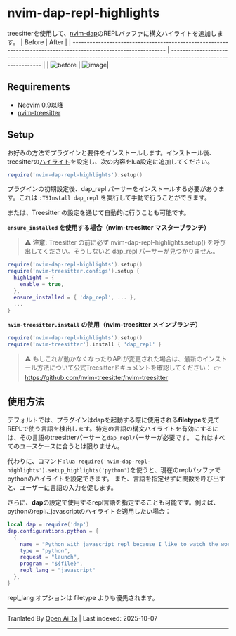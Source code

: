# nvim-dap-repl-highlights
treesitterを使用して、[nvim-dap](https://github.com/mfussenegger/nvim-dap)のREPLバッファに構文ハイライトを追加します。
| Before                                                                                                          | After                                                                                                          |
| --------------------------------------------------------------------------------------------------------------- | -------------------------------------------------------------------------------------------------------------- |
| ![before](https://user-images.githubusercontent.com/20954878/235993939-a3ad95eb-9dfa-41a4-b70e-3a4e890e2adf.png) | ![image](https://user-images.githubusercontent.com/20954878/235993604-642fe658-6cc9-40e0-846c-00df11d963e1.png)|

## Requirements
* Neovim 0.9以降
* [nvim-treesitter](https://github.com/nvim-treesitter/nvim-treesitter)

## Setup
お好みの方法でプラグインと要件をインストールします。インストール後、treesitterの[ハイライト](https://github.com/nvim-treesitter/nvim-treesitter#modules)を設定し、次の内容をlua設定に追加してください。
```lua
require('nvim-dap-repl-highlights').setup()
```
プラグインの初期設定後、dap_repl パーサーをインストールする必要があります。これは `:TSInstall dap_repl` を実行して手動で行うことができます。

または、Treesitter の設定を通じて自動的に行うことも可能です。

**`ensure_installed` を使用する場合（nvim-treesitter マスターブランチ）**
> ⚠️ **注意:** Treesitter の前に必ず nvim-dap-repl-highlights.setup() を呼び出してください。そうしないと dap_repl パーサーが見つかりません。
```lua
require('nvim-dap-repl-highlights').setup()
require('nvim-treesitter.configs').setup {
  highlight = {
    enable = true,
  },
  ensure_installed = { 'dap_repl', ... },
  ...
}
```
**`nvim-treesitter.install` の使用（nvim-treesitter メインブランチ）**
```lua
require('nvim-dap-repl-highlights').setup()
require('nvim-treesitter').install { 'dap_repl' }
```
> ⚠️ もしこれが動かなくなったりAPIが変更された場合は、最新のインストール方法について公式Treesitterドキュメントを確認してください：
> 👉 https://github.com/nvim-treesitter/nvim-treesitter

## 使用方法
デフォルトでは、プラグインはdapを起動する際に使用される**filetype**を見てREPLで使う言語を検出します。特定の言語の構文ハイライトを有効にするには、その言語のtreesitterパーサーと`dap_repl`パーサーが必要です。
これはすべてのユースケースに合うとは限りません。

代わりに、コマンド`:lua require('nvim-dap-repl-highlights').setup_highlights('python')`を使うと、現在のreplバッファでpythonのハイライトを設定できます。
また、言語を指定せずに関数を呼び出すと、ユーザーに言語の入力を促します。

さらに、**dap**の設定で使用するrepl言語を指定することも可能です。例えば、pythonのreplにjavascriptのハイライトを適用したい場合：
```lua
local dap = require('dap')
dap.configurations.python = {
  {
    name = "Python with javascript repl because I like to watch the world burn 🔥🔥🔥",
    type = "python",
    request = "launch",
    program = "${file}",
    repl_lang = "javascript"
  },
}
```
repl_lang オプションは filetype よりも優先されます。


---

Tranlated By [Open Ai Tx](https://github.com/OpenAiTx/OpenAiTx) | Last indexed: 2025-10-07

---